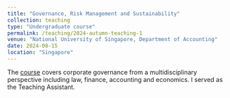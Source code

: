 ```yaml
---
title: "Governance, Risk Management and Sustainability"
collection: teaching
type: "Undergraduate course"
permalink: /teaching/2024-autumn-teaching-1
venue: "National University of Singapore, Department of Accounting"
date: 2024-08-15
location: "Singapore"
---
```


The [course](https://nusmods.com/courses/ACC3706/governance-risk-management-and-sustainability) covers corporate governance from a multidisciplinary perspective including law, finance, accounting and economics. I served as the Teaching Assistant. 

